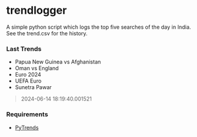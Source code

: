 # trendlogger
A simple python script which logs the top five searches of the day in India.<br>See the trend.csv for the history.<br>

<!-- Last Trends -->
### Last Trends
* Papua New Guinea vs Afghanistan
* Oman vs England
* Euro 2024
* UEFA Euro
* Sunetra Pawar
> 2024-06-14 18:19:40.001521

<!-- Requirements -->
### Requirements
* [PyTrends](https://github.com/dreyco676/pytrends)
